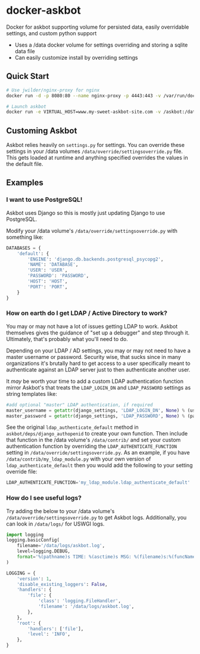 # docker-askbot
Docker for askbot supporting volume for persisted data, easily overridable settings, and custom python support

- Uses a /data docker volume for settings overriding and storing a sqlite data file
- Can easily customize install by overriding settings

## Quick Start

```bash
# Use jwilder/nginx-proxy for nginx
docker run -d -p 8080:80 --name nginx-proxy -p 4443:443 -v /var/run/docker.sock:/tmp/docker.sock -v /askbot/nginx/certs:/etc/nginx/certs -v /askbot/nginx/vhost.d:/etc/nginx/vhost.d -v /askbot/nginx/html:/usr/share/nginx/html -t jwilder/nginx-proxy

# Launch askbot
docker run -e VIRTUAL_HOST=www.my-sweet-askbot-site.com -v /askbot:/data/ -d berdon/docker-askbot:latest
```

## Customing Askbot

Askbot relies heavily on `settings.py` for settings. You can override these settings in your /data volumes `/data/override/settingsoverride.py` file. This gets loaded at runtime and anything specified overrides the values in the default file.

## Examples

### I want to use PostgreSQL!

Askbot uses Django so this is mostly just updating Django to use PostgreSQL.

Modify your /data volume's `/data/override/settingsoverride.py` with something like:

```py
DATABASES = {
    'default': {
        'ENGINE': 'django.db.backends.postgresql_psycopg2',
        'NAME': 'DATABASE',
        'USER': 'USER',
        'PASSWORD': 'PASSWORD',
        'HOST': 'HOST',
        'PORT': 'PORT',
    }
}
```

### How on earth do I get LDAP / Active Directory to work?

You may or may not have a lot of issues getting LDAP to work. Askbot themselves gives the guidance of "set up a debugger" and step through it. Ultimately, that's probably what you'll need to do.

Depending on your LDAP / AD settings, you may or may not need to have a master username or password. Security wise, that sucks since in many organizations it's brutally hard to get access to a user specifically meant to authenticate against an LDAP server just to then authenticate another user.

It _may_ be worth your time to add a custom LDAP authentication function mirror Askbot's that treats the `LDAP_LOGIN_DN` and `LDAP_PASSWORD` settings as string templates like:

```python
#add optional "master" LDAP authentication, if required
master_username = getattr(django_settings, 'LDAP_LOGIN_DN', None) % (username)
master_password = getattr(django_settings, 'LDAP_PASSWORD', None) % (password)
```

See the original `ldap_authenticate_default` method in `askbot/deps/django_authopenid` to create your own function. Then include that function in the /data volume's `/data/contrib/` and set your custom authentication function by overriding the `LDAP_AUTHENTICATE_FUNCTION` setting in `/data/override/settingsoverride.py`. As an example, if you have `/data/contrib/my_ldap_module.py` with your own version of `ldap_authenticate_default` then you would add the following to your setting override file:

```python
LDAP_AUTHENTICATE_FUNCTION='my_ldap_module.ldap_authenticate_default'
```

### How do I see useful logs?

Try adding the below to your /data volume's `/data/override/settingsoverride.py` to get Askbot logs. Additionally, you can look in `/data/logs/` for USWGI logs.

```python
import logging
logging.basicConfig(
    filename='/data/logs/askbot.log',
    level=logging.DEBUG,
    format='%(pathname)s TIME: %(asctime)s MSG: %(filename)s:%(funcName)s:%(lineno)d %(message)s',
)

LOGGING = {
    'version': 1,
    'disable_existing_loggers': False,
    'handlers': {
        'file': {
            'class': 'logging.FileHandler',
            'filename': '/data/logs/askbot.log',
        },
    },
    'root': {
        'handlers': ['file'],
        'level': 'INFO',
    },
}
```